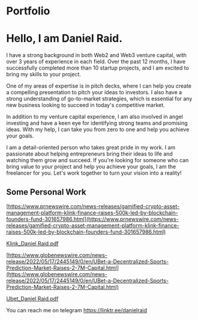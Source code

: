 # Portfolio

# Hello, I am Daniel Raid.

I have a strong background in both Web2 and Web3 venture capital, with over 3 years of experience in each field. Over the past 12 months, I have successfully completed more than 10 startup projects, and I am excited to bring my skills to your project.

One of my areas of expertise is in pitch decks, where I can help you create a compelling presentation to pitch your ideas to investors. I also have a strong understanding of go-to-market strategies, which is essential for any new business looking to succeed in today's competitive market.

In addition to my venture capital experience, I am also involved in angel investing and have a keen eye for identifying strong teams and promising ideas. With my help, I can take you from zero to one and help you achieve your goals.

I am a detail-oriented person who takes great pride in my work. I am passionate about helping entrepreneurs bring their ideas to life and watching them grow and succeed. If you're looking for someone who can bring value to your project and help you achieve your goals, I am the freelancer for you. Let's work together to turn your vision into a reality!

## Some Personal Work

[https://www.prnewswire.com/news-releases/gamified-crypto-asset-management-platform-klink-finance-raises-500k-led-by-blockchain-founders-fund-301657986.html](https://www.prnewswire.com/news-releases/gamified-crypto-asset-management-platform-klink-finance-raises-500k-led-by-blockchain-founders-fund-301657986.html)

[Klink_Daniel Raid.pdf](https://s3-us-west-2.amazonaws.com/secure.notion-static.com/b1268ac3-8e5b-45ef-9d42-a15732ac40c5/Klink_Daniel.pdf)

[https://www.globenewswire.com/news-release/2022/05/17/2445149/0/en/UBet-a-Decentralized-Sports-Prediction-Market-Raises-2-7M-Capital.html](https://www.globenewswire.com/news-release/2022/05/17/2445149/0/en/UBet-a-Decentralized-Sports-Prediction-Market-Raises-2-7M-Capital.html)

[Ubet_Daniel Raid.pdf](https://s3-us-west-2.amazonaws.com/secure.notion-static.com/57b5fca8-f3c8-4867-838b-d44ef49e8f7a/Ubet_Daniel_Raid.pdf)

You can reach me on telegram
https://linktr.ee/danielraid
